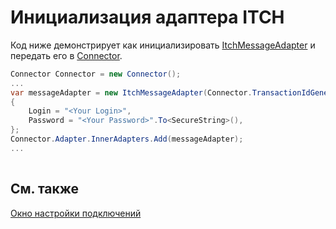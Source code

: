 # Инициализация адаптера ITCH

Код ниже демонстрирует как инициализировать [ItchMessageAdapter](xref:StockSharp.ITCH.ItchMessageAdapter) и передать его в [Connector](xref:StockSharp.Algo.Connector).

```cs
Connector Connector = new Connector();				
...				
var messageAdapter = new ItchMessageAdapter(Connector.TransactionIdGenerator)
{
	Login = "<Your Login>",
	Password = "<Your Password>".To<SecureString>(),
};
Connector.Adapter.InnerAdapters.Add(messageAdapter);
...	
							
```

## См. также

[Окно настройки подключений](../../../graphical_user_interface/connection_settings_window.md)

